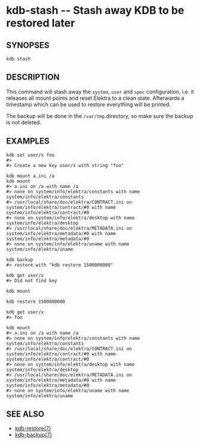 kdb-stash -- Stash away KDB to be restored later
================================================

## SYNOPSES

`kdb stash`

## DESCRIPTION

This command will stash away the `system`, `user` and `spec` configuration, i.e. it releases all mount points and reset Elektra to a clean state.
Afterwards a timestamp which can be used to restore everything will be printed.

The backup will be done in the `/var/tmp` directory, so make sure the backup is not deleted.

## EXAMPLES

```
kdb set user/x foo
#>
#> Create a new key user/x with string "foo"

kdb mount a.ini /a
kdb mount
#> a.ini on /a with name /a
#> none on system/info/elektra/constants with name system/info/elektra/constants
#> /usr/local/share/doc/elektra/CONTRACT.ini on system/info/elektra/contract/#0 with name system/info/elektra/contract/#0
#> none on system/info/elektra/desktop with name system/info/elektra/desktop
#> /usr/local/share/doc/elektra/METADATA.ini on system/info/elektra/metadata/#0 with name system/info/elektra/metadata/#0
#> none on system/info/elektra/uname with name system/info/elektra/uname

kdb backup
#> restore with "kdb restore 1500000000"

kdb get user/x
#> Did not find key

kdb mount

kdb restore 1500000000

kdb get user/x
#> foo

kdb mount
#> a.ini on /a with name /a
#> none on system/info/elektra/constants with name system/info/elektra/constants
#> /usr/local/share/doc/elektra/CONTRACT.ini on system/info/elektra/contract/#0 with name system/info/elektra/contract/#0
#> none on system/info/elektra/desktop with name system/info/elektra/desktop
#> /usr/local/share/doc/elektra/METADATA.ini on system/info/elektra/metadata/#0 with name system/info/elektra/metadata/#0
#> none on system/info/elektra/uname with name system/info/elektra/uname
```

## SEE ALSO
- [kdb-restore(7)](kdb-restore.md)
- [kdb-backup(7)](kdb-backup.md)
